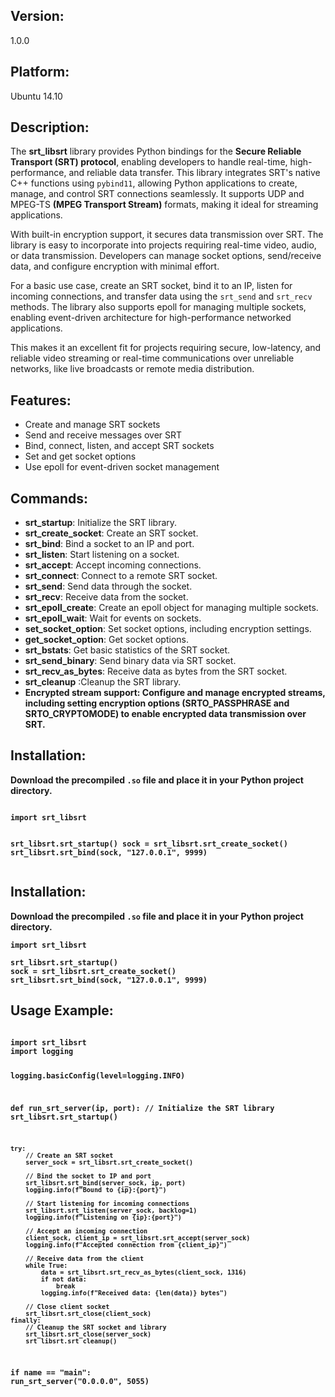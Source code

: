 <h2>Version:</h2>
<p>1.0.0</p>

<h2>Platform:</h2>
<p>Ubuntu 14.10</p>

<h2>Description:</h2>
<p>
The <strong>srt_libsrt</strong> library provides Python bindings for the <strong>Secure Reliable Transport (SRT) protocol</strong>, enabling developers to handle real-time, high-performance, and reliable data transfer. This library integrates SRT's native C++ functions using <code>pybind11</code>, allowing Python applications to create, manage, and control SRT connections seamlessly. It supports UDP and MPEG-TS <strong>(MPEG Transport Stream)</strong> formats, making it ideal for streaming applications.

With built-in encryption support, it secures data transmission over SRT. The library is easy to incorporate into projects requiring real-time video, audio, or data transmission. Developers can manage socket options, send/receive data, and configure encryption with minimal effort.

For a basic use case, create an SRT socket, bind it to an IP, listen for incoming connections, and transfer data using the <code>srt_send</code> and <code>srt_recv</code> methods. The library also supports epoll for managing multiple sockets, enabling event-driven architecture for high-performance networked applications.

This makes it an excellent fit for projects requiring secure, low-latency, and reliable video streaming or real-time communications over unreliable networks, like live broadcasts or remote media distribution.
</p>

<h2>Features:</h2>
<ul>
    <li>Create and manage SRT sockets</li>
    <li>Send and receive messages over SRT</li>
    <li>Bind, connect, listen, and accept SRT sockets</li>
    <li>Set and get socket options</li>
    <li>Use epoll for event-driven socket management</li>
</ul>

<h2>Commands:</h2>
<ul>
    <li><strong>srt_startup</strong>: Initialize the SRT library.</li>
    <li><strong>srt_create_socket</strong>: Create an SRT socket.</li>
    <li><strong>srt_bind</strong>: Bind a socket to an IP and port.</li>
    <li><strong>srt_listen</strong>: Start listening on a socket.</li>
    <li><strong>srt_accept</strong>: Accept incoming connections.</li>
    <li><strong>srt_connect</strong>: Connect to a remote SRT socket.</li>
    <li><strong>srt_send</strong>: Send data through the socket.</li>
    <li><strong>srt_recv</strong>: Receive data from the socket.</li>
    <li><strong>srt_epoll_create</strong>: Create an epoll object for managing multiple sockets.</li>
    <li><strong>srt_epoll_wait</strong>: Wait for events on sockets.</li>
    <li><strong>set_socket_option</strong>: Set socket options, including encryption settings.</li>
    <li><strong>get_socket_option</strong>: Get socket options.</li>
    <li><strong>srt_bstats</strong>: Get basic statistics of the SRT socket.</li>
    <li><strong>srt_send_binary</strong>: Send binary data via SRT socket.</li>
    <li><strong>srt_recv_as_bytes</strong>: Receive data as bytes from the SRT socket.</li>
    <li><strong>srt_cleanup</strong> :Cleanup the SRT library.</li>
    <li><strong>Encrypted stream support: Configure and manage encrypted streams, including setting encryption options (SRTO_PASSPHRASE and SRTO_CRYPTOMODE) to enable encrypted data transmission over SRT.</li>
</ul>

<h2>Installation:</h2>
<p>
    Download the precompiled <code>.so</code> file and place it in your Python project directory.
</p>
<pre><code>
import srt_libsrt

srt_libsrt.srt_startup()
sock = srt_libsrt.srt_create_socket()
srt_libsrt.srt_bind(sock, "127.0.0.1", 9999)
</code></pre>

<h2>Installation:</h2>
<p>
    Download the precompiled <code>.so</code> file and place it in your Python project directory. 
    
    import srt_libsrt
    
    srt_libsrt.srt_startup()
    sock = srt_libsrt.srt_create_socket()
    srt_libsrt.srt_bind(sock, "127.0.0.1", 9999)
</p>

<h2>Usage Example:</h2>
<pre>
<code>
import srt_libsrt
import logging


logging.basicConfig(level=logging.INFO)

def run_srt_server(ip, port):
    // Initialize the SRT library
    srt_libsrt.srt_startup()

    try:
        // Create an SRT socket
        server_sock = srt_libsrt.srt_create_socket()

        // Bind the socket to IP and port
        srt_libsrt.srt_bind(server_sock, ip, port)
        logging.info(f"Bound to {ip}:{port}")

        // Start listening for incoming connections
        srt_libsrt.srt_listen(server_sock, backlog=1)
        logging.info(f"Listening on {ip}:{port}")

        // Accept an incoming connection
        client_sock, client_ip = srt_libsrt.srt_accept(server_sock)
        logging.info(f"Accepted connection from {client_ip}")

        // Receive data from the client
        while True:
            data = srt_libsrt.srt_recv_as_bytes(client_sock, 1316)
            if not data:
                break
            logging.info(f"Received data: {len(data)} bytes")

        // Close client socket
        srt_libsrt.srt_close(client_sock)
    finally:
        // Cleanup the SRT socket and library
        srt_libsrt.srt_close(server_sock)
        srt_libsrt.srt_cleanup()

if __name__ == "__main__":
    run_srt_server("0.0.0.0", 5055)

</code>
